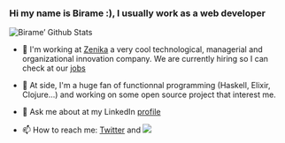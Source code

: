 ### Hi my name is Birame :), I usually work as a web developer

<!--
**bsene/bsene** is a ✨ _special_ ✨ repository because its `README.md` (this file) appears on your GitHub profile.

Here are some ideas to get you started:

- 🔭 I’m currently working on ...
- 🌱 I’m currently learning ...
- 👯 I’m looking to collaborate on ...
- 🤔 I’m looking for help with ...
- 💬 Ask me about ...
- 📫 How to reach me: ...
- 😄 Pronouns: ...
- ⚡ Fun fact: ...
-->

![Birame’ Github Stats](https://github-readme-stats.vercel.app/api?username=bsene)

- 🔭 I'm working at [Zenika](http://www.zenika.com/) a very cool technological, managerial and organizational innovation company.
  We are currently hiring so I can check at our [jobs](https://jobs.zenika.com)

- 🌱 At side, I'm a huge fan of functionnal programming (Haskell, Elixir, Clojure...) and working on some open source project that interest me.
- 💬 Ask me about at my LinkedIn [profile](https://www.linkedin.com/in/%E2%9B%B5-birame-sene-%E2%9B%B5-1a7b971b/)
- 📫 How to reach me: [Twitter]() and <img src="https://services.nexodyne.com/email/icon/w3IzFvnX%2BEid/6XK02WU%3D/R01haWw%3D/0/image.png">
